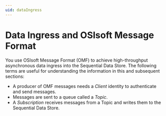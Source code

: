 ```yaml
---
uid: dataIngress
---
```


# Data Ingress and OSIsoft Message Format

You use OSIsoft Message Format (OMF) to achieve high-throughput asynchronous data ingress 
into the Sequential Data Store. The following terms are useful for understanding the information
in this and subsequent sections:

- A producer of OMF messages needs a *Client* identity to authenticate and send messages.
- Messages are sent to a queue called a *Topic*. 
- A *Subscription* receives messages from a Topic and writes them to the Sequential Data Store.
